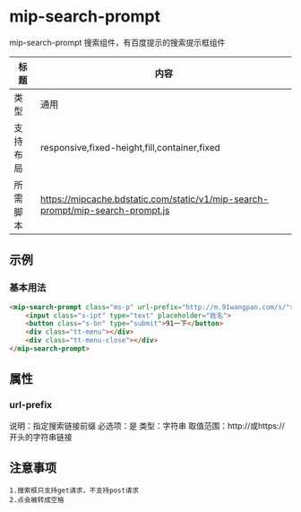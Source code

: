 # mip-search-prompt

mip-search-prompt 搜索组件，有百度提示的搜索提示框组件

标题|内容
----|----
类型|通用
支持布局|responsive,fixed-height,fill,container,fixed
所需脚本|https://mipcache.bdstatic.com/static/v1/mip-search-prompt/mip-search-prompt.js

## 示例

### 基本用法
```html
<mip-search-prompt class="ms-p" url-prefix="http://m.91wangpan.com/s/">
    <input class="s-ipt" type="text" placeholder="姓名">
    <button class="s-bn" type="submit">91一下</button>
    <div class="tt-menu"></div>
    <div class="tt-menu-close"></div>
</mip-search-prompt>
```

## 属性

### url-prefix

说明：指定搜索链接前缀
必选项：是
类型：字符串
取值范围：http://或https://开头的字符串链接

## 注意事项
    1.搜索框只支持get请求，不支持post请求
    2.点会被转成空格

